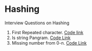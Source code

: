 # Hashing
Interview Questions on Hashing

1. First Repeated character. [Code link](https://github.com/InterviewCodingUSA/Hashing/blob/main/FirstRepeatedCharacter/FirstRepeatedCharacter/src/Main.java)
2. Is string Pangram. [Code Link](https://github.com/InterviewCodingUSA/Hashing/blob/main/CheckPangram/CheckPangram/src/Main.java)
3. Missing number from 0-n. [Code Link](https://github.com/InterviewCodingUSA/Hashing/blob/main/MissingNumberZeroToN/MissingNumberZeroToN/src/Main.java)
